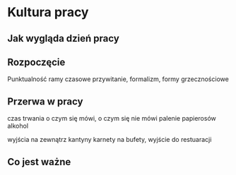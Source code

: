# Kultura pracy


## Jak wygląda dzień pracy

## Rozpoczęcie

Punktualność
ramy czasowe
przywitanie, formalizm, formy grzecznościowe
        
## Przerwa w pracy
czas trwania
o czym się mówi, o czym się nie mówi
palenie papierosów
alkohol

wyjścia na zewnątrz
kantyny
karnety na bufety,
wyjście do restuaracji
        

## Co jest ważne
